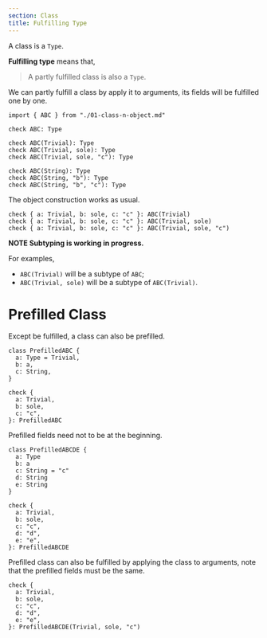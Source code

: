 ```yaml
---
section: Class
title: Fulfilling Type
---
```


A class is a `Type`.

**Fulfilling type** means that,

> A partly fulfilled class is also a `Type`.

We can partly fulfill a class by apply it to arguments,
its fields will be fulfilled one by one.

```cicada
import { ABC } from "./01-class-n-object.md"

check ABC: Type

check ABC(Trivial): Type
check ABC(Trivial, sole): Type
check ABC(Trivial, sole, "c"): Type

check ABC(String): Type
check ABC(String, "b"): Type
check ABC(String, "b", "c"): Type
```

The object construction works as usual.

```cicada
check { a: Trivial, b: sole, c: "c" }: ABC(Trivial)
check { a: Trivial, b: sole, c: "c" }: ABC(Trivial, sole)
check { a: Trivial, b: sole, c: "c" }: ABC(Trivial, sole, "c")
```

**NOTE Subtyping is working in progress.**

For examples,

- `ABC(Trivial)` will be a subtype of `ABC`;
- `ABC(Trivial, sole)` will be a subtype of `ABC(Trivial)`.

# Prefilled Class

Except be fulfilled, a class can also be prefilled.

```cicada todo
class PrefilledABC {
  a: Type = Trivial,
  b: a,
  c: String,
}

check {
  a: Trivial,
  b: sole,
  c: "c",
}: PrefilledABC
```

Prefilled fields need not to be at the beginning.

```cicada
class PrefilledABCDE {
  a: Type
  b: a
  c: String = "c"
  d: String
  e: String
}

check {
  a: Trivial,
  b: sole,
  c: "c",
  d: "d",
  e: "e",
}: PrefilledABCDE
```

Prefilled class can also be fulfilled by applying the class to arguments,
note that the prefilled fields must be the same.

```cicada
check {
  a: Trivial,
  b: sole,
  c: "c",
  d: "d",
  e: "e",
}: PrefilledABCDE(Trivial, sole, "c")
```
